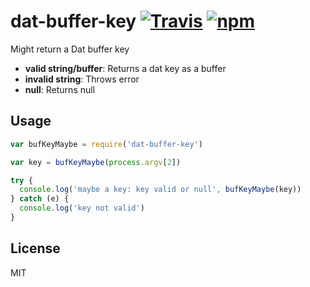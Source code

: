# dat-buffer-key [![Travis](https://img.shields.io/travis/joehand/dat-buffer-key.svg?style=flat-square)](https://travis-ci.org/joehand/dat-buffer-key) [![npm](https://img.shields.io/npm/v/dat-buffer-key.svg?style=flat-square)](https://npmjs.org/package/dat-buffer-key)

Might return a Dat buffer key

* **valid string/buffer**: Returns a dat key as a buffer
* **invalid string**: Throws error
* **null**: Returns null

## Usage

```js
var bufKeyMaybe = require('dat-buffer-key')

var key = bufKeyMaybe(process.argv[2])

try {
  console.log('maybe a key: key valid or null', bufKeyMaybe(key))
} catch (e) {
  console.log('key not valid')
}
```

## License

MIT
